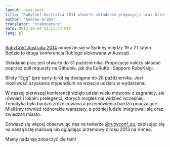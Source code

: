 ```yaml
---
layout: news_post
title: "RubyConf Australia 2014 otwarte składanie propozycji oraz bilety!"
author: "Andrew Grimm"
translator: "crabonature"
date: 2013-10-04 11:11:43 UTC
lang: pl
---
```


[RubyConf Australia 2014][1] odbędzie się w Sydney między 19 a 21 lutym.
Będzie to druga konferencja Rubiego ulokowana w Australii.

Składanie prac jest otwarte do 31 października. Propozycje należy składać poprzez
pull requesty na Githubie, jak dla EuRuKo i Sapporo RubyKaigi.

Bilety "Egg" (pre early-bird) są dostępne do 28 października.
Jest możliwość uzyskania stypendium na wzięcie udziału w wydarzeniu.

W naszej pierwszej konferencji wzięło udział wielu mówców z zagranicy, ale również
i lokalni prelegenci, których mogłeś nie widzieć wcześniej.
Tematyka była bardzo zróżnicowana a przemówienia bardzo pouczające.
Mieliśmy również różnorakie warsztaty, a później ludzie integrowali się oraz
zwiedzali miasto.

Dowiesz się więcej obserwując nas na twiterze [@rubyconf_au][2],
zapisując się na naszą listę mailową lub oglądając przemowy z roku 2013 na Vimeo.

Mamy nadzieję zobaczyć cię tam!

[1]: http://www.rubyconf.org.au/
[2]: http://twitter.com/rubyconf_au
